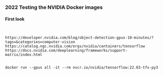 ### 2022 Testing the NVIDIA Docker images

#### First look

```


https://developer.nvidia.com/blog/object-detection-gpus-10-minutes/?tags=&categories=computer-vision
https://catalog.ngc.nvidia.com/orgs/nvidia/containers/tensorflow
https://docs.nvidia.com/deeplearning/frameworks/support-matrix/index.html

```
```

docker run --gpus all -it --rm nvcr.io/nvidia/tensorflow:22.03-tfx-py3


```

